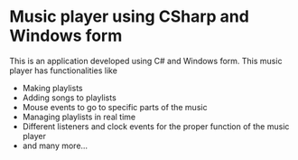 # Music player using CSharp and Windows form
This is an application developed using C# and Windows form.
This music player has functionalities like
* Making playlists
* Adding songs to playlists
* Mouse events to go to specific parts of the music
* Managing playlists in real time
* Different listeners and clock events for the proper function of the music player
* and many more...
